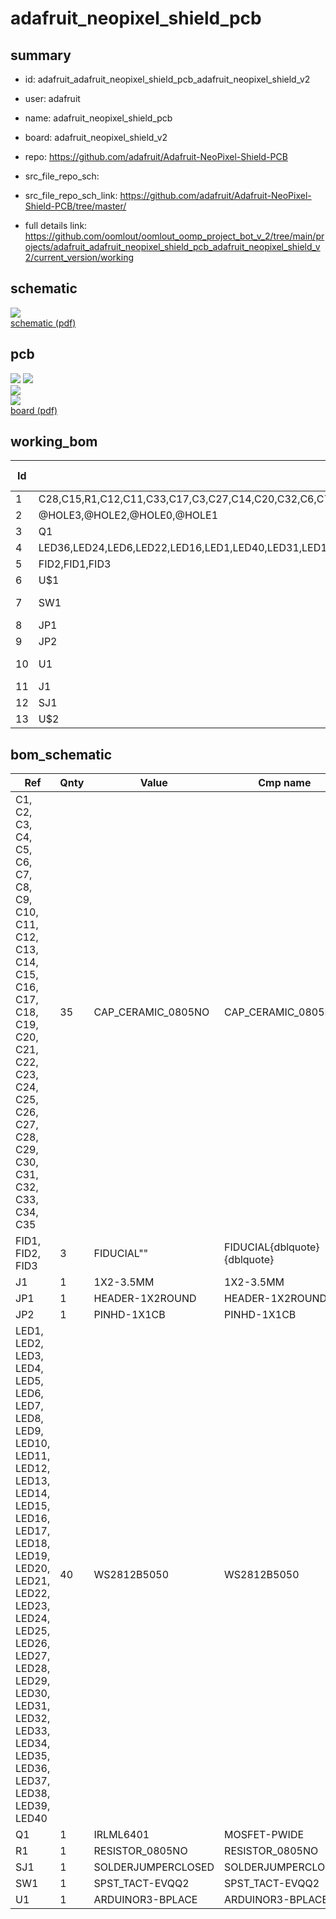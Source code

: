 # adafruit_neopixel_shield_pcb
 
## summary 
* id: adafruit_adafruit_neopixel_shield_pcb_adafruit_neopixel_shield_v2
* user: adafruit
* name: adafruit_neopixel_shield_pcb
* board: adafruit_neopixel_shield_v2
* repo: https://github.com/adafruit/Adafruit-NeoPixel-Shield-PCB



* src_file_repo_sch: 
* src_file_repo_sch_link: https://github.com/adafruit/Adafruit-NeoPixel-Shield-PCB/tree/master/
* full details link: https://github.com/oomlout/oomlout_oomp_project_bot_v_2/tree/main/projects/adafruit_adafruit_neopixel_shield_pcb_adafruit_neopixel_shield_v2/current_version/working  

## schematic  
![](working_schematic_600.png)  
[schematic (pdf)](working_schematic.pdf)  

## pcb  
![](working_3d_600.png) 
![](working_3d_front_600.png)  
![](working_3d_back_600.png)  
![](working_600.png)  
[board (pdf)](working.pdf)  

## working_bom
| Id | Designator | Footprint | Quantity | Designation | Supplier and ref |  | None | 
| --- | --- | --- | --- | --- | --- | --- | --- | 
| 1 | C28,C15,R1,C12,C11,C33,C17,C3,C27,C14,C20,C32,C6,C7,C26,C23,C8,C5,C24,C30,C29,C35,C18,C13,C1,C25,C2,C21,C34,C4,C22,C9,C16,C10,C19,C31 | _0805NO | 36 |  |  |  | [''] | 
| 2 | @HOLE3,@HOLE2,@HOLE0,@HOLE1 |  | 4 |  |  |  | [''] | 
| 3 | Q1 | SOT23-WIDE | 1 | IRLML6401 |  |  | [''] | 
| 4 | LED36,LED24,LED6,LED22,LED16,LED1,LED40,LED31,LED19,LED38,LED10,LED7,LED15,LED25,LED21,LED17,LED30,LED3,LED39,LED27,LED12,LED4,LED29,LED23,LED5,LED28,LED26,LED18,LED2,LED14,LED34,LED35,LED9,LED8,LED37,LED11,LED13,LED33,LED32,LED20 | WS2812B | 40 | WS2812B5050 |  |  | [''] | 
| 5 | FID2,FID1,FID3 | FIDUCIAL_1MM | 3 | FIDUCIAL" |  |  | [''] | 
| 6 | U$1 | ADAFRUIT_5MM | 1 |  |  |  | [''] | 
| 7 | SW1 | EVQ-Q2 | 1 | SPST_TACT-EVQQ2 |  |  | [''] | 
| 8 | JP1 | 1X02_ROUND | 1 |  |  |  | [''] | 
| 9 | JP2 | 1X01-CLEANBIG | 1 |  |  |  | [''] | 
| 10 | U1 | ARDUINOR3-BPLACE | 1 | ARDUINOR3-BPLACE |  |  | [''] | 
| 11 | J1 | 1X2-3.5MM | 1 | 1X2-3.5MM |  |  | [''] | 
| 12 | SJ1 | SOLDERJUMPER_CLOSEDWIRE | 1 |  |  |  | [''] | 
| 13 | U$2 | ADAFRUIT_TEXT_30MM | 1 |  |  |  | [''] | 


## bom_schematic
| Ref | Qnty | Value | Cmp name | Footprint | Description | Vendor | DNP | 
| --- | --- | --- | --- | --- | --- | --- | --- | 
| C1, C2, C3, C4, C5, C6, C7, C8, C9, C10, C11, C12, C13, C14, C15, C16, C17, C18, C19, C20, C21, C22, C23, C24, C25, C26, C27, C28, C29, C30, C31, C32, C33, C34, C35 | 35 | CAP_CERAMIC_0805NO | CAP_CERAMIC_0805NO | working:_0805NO |  |  |  | 
| FID1, FID2, FID3 | 3 | FIDUCIAL"" | FIDUCIAL{dblquote}{dblquote} | working:FIDUCIAL_1MM |  |  |  | 
| J1 | 1 | 1X2-3.5MM | 1X2-3.5MM | working:1X2-3.5MM |  |  |  | 
| JP1 | 1 | HEADER-1X2ROUND | HEADER-1X2ROUND | working:1X02_ROUND |  |  |  | 
| JP2 | 1 | PINHD-1X1CB | PINHD-1X1CB | working:1X01-CLEANBIG |  |  |  | 
| LED1, LED2, LED3, LED4, LED5, LED6, LED7, LED8, LED9, LED10, LED11, LED12, LED13, LED14, LED15, LED16, LED17, LED18, LED19, LED20, LED21, LED22, LED23, LED24, LED25, LED26, LED27, LED28, LED29, LED30, LED31, LED32, LED33, LED34, LED35, LED36, LED37, LED38, LED39, LED40 | 40 | WS2812B5050 | WS2812B5050 | working:WS2812B |  |  |  | 
| Q1 | 1 | IRLML6401 | MOSFET-PWIDE | working:SOT23-WIDE |  |  |  | 
| R1 | 1 | RESISTOR_0805NO | RESISTOR_0805NO | working:_0805NO |  |  |  | 
| SJ1 | 1 | SOLDERJUMPERCLOSED | SOLDERJUMPERCLOSED | working:SOLDERJUMPER_CLOSEDWIRE |  |  |  | 
| SW1 | 1 | SPST_TACT-EVQQ2 | SPST_TACT-EVQQ2 | working:EVQ-Q2 |  |  |  | 
| U1 | 1 | ARDUINOR3-BPLACE | ARDUINOR3-BPLACE | working:ARDUINOR3-BPLACE |  |  |  | 




